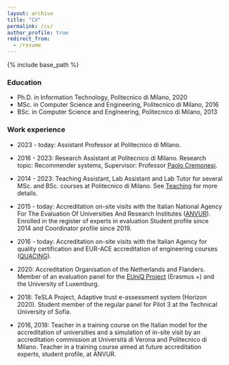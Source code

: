 ```yaml
---
layout: archive
title: "CV"
permalink: /cv/
author_profile: true
redirect_from:
  - /resume
---
```


{% include base_path %}


### Education

* Ph.D. in Information Technology, Politecnico di Milano, 2020
* MSc. in Computer Science and Engineering, Politecnico di Milano, 2016
* BSc. in Computer Science and Engineering, Politecnico di Milano, 2013

### Work experience

* 2023 - today: Assistant Professor at Politecnico di Milano.

* 2016 - 2023: Research Assistant at Politecnico di Milano. Research topic: Recommender systems, Supervisor: Professor <u><a href="https://www.deib.polimi.it/eng/people/details/159156" target="_blank">Paolo Cremonesi</a></u>.

* 2014 - 2023: Teaching Assistant, Lab Assistant and Lab Tutor for several MSc. and BSc. courses at Politecnico di Milano. See [Teaching](teaching.html) for more details.

* 2015 - today: Accreditation on-site visits with the Italian National Agency For The Evaluation Of Universities And Research Institutes (<u><a href="https://www.anvur.it/en/homepage/" target="_blank">ANVUR</a></u>). Enrolled in the register of experts in evaluation Student profile since 2014 and Coordinator profile since 2019.

* 2016 - today: Accreditation on-site visits with the Italian Agency for quality certification and EUR-ACE accreditation of engineering courses (<u><a href="https://www.quacing.it/" target="_blank">QUACING</a></u>).

* 2020: Accreditation Organisation of the Netherlands and Flanders. Member of an evaluation panel for the <u><a href="https://www.nvao.net/en/euniq-project" target="_blank">EUniQ Project</a></u> (Erasmus +) and the University of Luxemburg.

* 2018: TeSLA Project, Adaptive trust e-assessment system (Horizon 2020). Student member of the regular panel for Pilot 3 at the Technical University of Sofia.

* 2016, 2018: Teacher in a training course on the Italian model for the accreditation of universities and a simulation of
in-site visit by an accreditation commission at Università di Verona and Politecnico di Milano. Teacher in a training course aimed at future accreditation experts, student profile, at ANVUR. 

